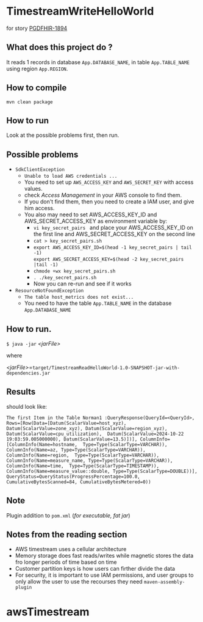 # TimestreamWriteHelloWorld

for story [PGDFHIR-1894](https://issues.mobilehealth.va.gov/browse/PGDFHIR-1894)



## What does this project do ?

It reads 1 records in database `App.DATABASE_NAME`, in table `App.TABLE_NAME` using region `App.REGION`.

## How to compile

`mvn clean package`

## How to run

Look at the possible problems first, then run.

## Possible problems

* `SdkClientException`
  - `Unable to load AWS credentials ...`
  - You need to set up  `AWS_ACCESS_KEY` and `AWS_SECRET_KEY` with access values. 
  - check *Access Management* in your AWS console to find them.
  - If you don't find them, then you need to create a IAM user, and give him access.
  - You also may need to set AWS_ACCESS_KEY_ID and AWS_SECRET_ACCESS_KEY as environment variable by: 
    - `vi key_secret_pairs ` and place your AWS_ACCESS_KEY_ID on the first line and AWS_SECRET_ACCESS_KEY on the second line
    - `cat > key_secret_pairs.sh` 
    - `export AWS_ACCESS_KEY_ID=$(head -1 key_secret_pairs | tail -1)` <br />
      `export AWS_SECRET_ACCESS_KEY=$(head -2 key_secret_pairs |tail -1)  `
    - `chmode +wx key_secret_pairs.sh`
    - `. ./key_secret_pairs.sh`
    - Now you can re-run and see if it works
* `ResourceNotFoundException`
  - `The table host_metrics does not exist...`
  - You need to have the table `App.TABLE_NAME` in the database `App.DATABASE_NAME`

## How to run.

`$ java -jar` _<jarFile\>_

where

_<jarFile\>_=`target/TimestreamReadHelloWorld-1.0-SNAPSHOT-jar-with-dependencies.jar`

## Results

should look like:

`The first Item in the Table Norman1 :QueryResponse(QueryId=<QueryId>, Rows=[Row(Data=[Datum(ScalarValue=host_xyz), 
Datum(ScalarValue=zone_xyz), Datum(ScalarValue=region_xyz), Datum(ScalarValue=cpu_utilization), 
Datum(ScalarValue=2024-10-22 19:03:59.005000000), Datum(ScalarValue=13.5)])], ColumnInfo=[ColumnInfo(Name=hostname, 
Type=Type(ScalarType=VARCHAR)), ColumnInfo(Name=az, Type=Type(ScalarType=VARCHAR)), ColumnInfo(Name=region, 
Type=Type(ScalarType=VARCHAR)), ColumnInfo(Name=measure_name, Type=Type(ScalarType=VARCHAR)), ColumnInfo(Name=time, 
Type=Type(ScalarType=TIMESTAMP)), ColumnInfo(Name=measure_value::double, Type=Type(ScalarType=DOUBLE))], 
QueryStatus=QueryStatus(ProgressPercentage=100.0, CumulativeBytesScanned=84, CumulativeBytesMetered=0))
`


## Note

Plugin addition to `pom.xml` (*for executable, fat jar*)

## Notes from the reading section
* AWS timestream uses a cellular architecture
* Memory storage does fast reads/writes while magnetic stores the data fro longer periods of time based on time 
* Customer partition keys is how users can firther divide the data
* For security, it is important to use IAM permissions, and user groups to only allow the user to use the recourses they need 
`maven-assembly-plugin`
# awsTimestream
